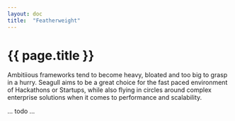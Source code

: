 ```yaml
---
layout: doc
title:  "Featherweight"
---
```


# {{ page.title }}

Ambitiious frameworks tend to become heavy, bloated and too big to grasp in a
hurry. Seagull aims to be a great choice for the fast paced environment of
Hackathons or Startups, while also flying in circles around complex enterprise
solutions when it comes to performance and scalability.

... todo ...
